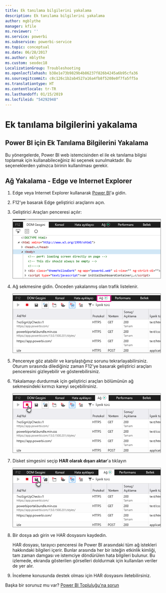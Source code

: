 ```yaml
---
title: Ek tanılama bilgilerini yakalama
description: Ek tanılama bilgilerini yakalama
author: mgblythe
manager: kfile
ms.reviewer: ''
ms.service: powerbi
ms.subservice: powerbi-service
ms.topic: conceptual
ms.date: 06/28/2017
ms.author: mblythe
ms.custom: seodec18
LocalizationGroup: Troubleshooting
ms.openlocfilehash: b38e1e73b9829b4b86237f826b4245a6b95cfa36
ms.sourcegitcommit: c8c126c1b2ab4527a16a4fb8f5208e0f7fa5ff5a
ms.translationtype: HT
ms.contentlocale: tr-TR
ms.lasthandoff: 01/15/2019
ms.locfileid: "54292948"
---
```

# <a name="capturing-additional-diagnostic-information"></a>Ek tanılama bilgilerini yakalama
## <a name="capturing-additional-diagnostic-information-for-power-bi"></a>Power BI için Ek Tanılama Bilgilerini Yakalama
Bu yönergelerde, Power BI web istemcisinden el ile ek tanılama bilgisi toplamak için kullanabileceğiniz iki seçenek sunulmaktadır.  Bu seçeneklerden yalnızca birinin kullanılması gerekir.

## <a name="network-capture---edge--internet-explorer"></a>Ağ Yakalama - Edge ve Internet Explorer
1. Edge veya Internet Explorer kullanarak [Power BI](https://app.powerbi.com)'a gidin.
2. F12'ye basarak Edge geliştirici araçlarını açın.
3. Geliştirici Araçları penceresi açılır: 
   
   ![Geliştirici araçları](media/service-admin-capturing-additional-diagnostic-information-for-power-bi/edge-developer-tools.png)
4. Ağ sekmesine gidin. Önceden yakalanmış olan trafik listelenir. 
   
   ![Edge ağ sekmesi](media/service-admin-capturing-additional-diagnostic-information-for-power-bi/edge-network-tab.png)
5. Pencereye göz atabilir ve karşılaştığınız sorunu tekrarlayabilirsiniz. Oturum sırasında dilediğiniz zaman F12'ye basarak geliştirici araçları penceresini gizleyebilir ve gösterebilirsiniz.
6. Yakalamayı durdurmak için geliştirici araçları bölümünün ağ sekmesindeki kırmızı kareyi seçebilirsiniz.
   
   ![Yakalamayı durdurma](media/service-admin-capturing-additional-diagnostic-information-for-power-bi/edge-network-tab-stop.png)
7. Disket simgesini seçip **HAR olarak dışarı aktar**'a tıklayın
   
   ![Dosyayı dışarı aktarma](media/service-admin-capturing-additional-diagnostic-information-for-power-bi/edge-network-tab-save.png)
8. Bir dosya adı girin ve HAR dosyasını kaydedin.
   
    HAR dosyası, tarayıcı penceresi ile Power BI arasındaki tüm ağ istekleri hakkındaki bilgileri içerir.  Bunlar arasında her bir isteğin etkinlik kimliği, tam zaman damgası ve istemciye döndürülen hata bilgileri bulunur.  Bu izlemede, ekranda gösterilen görselleri doldurmak için kullanılan veriler de yer alır.
9. İnceleme konusunda destek olması için HAR dosyasını iletebilirsiniz.

Başka bir sorunuz mu var? [Power BI Topluluğu'na sorun](http://community.powerbi.com/)

